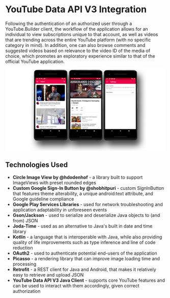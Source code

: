 # YouTube Data API V3 Integration
Following the authentication of an authorized user through a YouTube.Builder client, the workflow of the application allows for an individual to view subscriptions unique to that account, as well as videos that are trending across the entire YouTube platform (with no specific category in mind). In addition, one can also browse comments and suggested videos based on relevance to the video ID of the media of choice, which promotes an exploratory experience similar to that of the official YouTube application.

![YouTube Data API Integration](images/youtube-api-thumbnail.jpg?raw=true "YouTube Data API Integration")


## Technologies Used
* **Circle Image View by @hdodenhof** - a library built to support ImageViews with preset rounded edges
* **Custom Google Sign-In Button by @shobhitpuri** - custom SignInButton that features theme alterability, a unique android:text attribute, and Google guideline compliance
* **Google Play Services Libraries** - used for network troubleshooting and application adaptability in unforeseen events
* **Gson/Jackson** - used to serialize and deserialize Java objects to (and from) JSON
* **Joda-Time** - used as an alternative to Java's built in date and time library 
* **Kotlin** - a language that is interoperable with Java, while also providing quality of life improvements such as type inference and line of code reduction
* **OAuth2** - used to authenticate potential end-users of the application
* **Picasso** - a rendering library that can improve image loading time and processing
* **Retrofit** - a REST client for Java and Android, that makes it relatively easy to retrieve and upload JSON
* **YouTube Data API V3 Java Client** - supports core YouTube features and can be used to interact with them accordingly, given correct authorization
